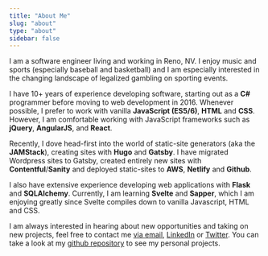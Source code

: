 ```yaml
---
title: "About Me"
slug: "about"
type: "about"
sidebar: false
---
```

<div class="fa-bullet-list">
    <p class="fa-bullet-list-item">
        <span class="fa fa-keyboard-o fa-bullet-icon"></span>I am a software engineer living and working in Reno, NV. I enjoy music and sports (especially baseball and basketball) and I am especially interested in the changing landscape of legalized gambling on sporting events.
    </p>
    <p>
        <span class="fa fa-code fa-bullet-icon"></span>I have 10+ years of experience developing software, starting out as a <strong>C#</strong> programmer before moving to web development in 2016. Whenever possible, I prefer to work with vanilla <strong>JavaScript (ES5/6)</strong>, <strong>HTML</strong> and <strong>CSS</strong>. However, I am comfortable working with JavaScript frameworks such as <strong>jQuery</strong>, <strong>AngularJS</strong>, and <strong>React</strong>.
        <p>Recently, I dove head-first into the world of static-site generators (aka the <strong>JAMStack</strong>), creating sites with <strong>Hugo</strong> and <strong>Gatsby</strong>. I have migrated Wordpress sites to Gatsby, created entirely new sites with <strong>Contentful</strong>/<strong>Sanity</strong> and deployed static-sites to <strong>AWS</strong>, <strong>Netlify</strong> and <strong>Github</strong>.</p>
        <p>I also have extensive experience developing web applications with <strong>Flask</strong> and <strong>SQLAlchemy</strong>. Currently, I am learning <strong>Svelte</strong> and <strong>Sapper</strong>, which I am enjoying greatly since Svelte compiles down to vanilla Javascript, HTML and CSS.</p>
    </p>
    <p class="fa-bullet-list-item">
        <span class="fa fa-handshake-o fa-bullet-icon"></span>I am always interested in hearing about new opportunities and taking on new projects, feel free to contact me <a href="mailto:admin@aaronluna.dev" target="_blank">via email</a>, <a href="https://www.linkedin.com/in/aaron-luna-reno-nv/" target="_blank">LinkedIn</a> or <a href="https://twitter.com/alunablog/" target="_blank">Twitter</a>. You can take a look at my <a href="https://github.com/a-luna" target="_blank">github repository</a> to see my personal projects.
    </p>
</div>
